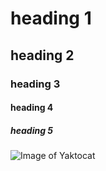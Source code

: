 # heading 1
## heading 2
### heading 3
#### heading 4
##### heading 5



![Image of Yaktocat](https://octodex.github.com/images/yaktocat.png)
